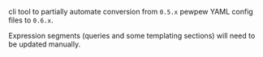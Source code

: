 cli tool to partially automate conversion from `0.5.x` pewpew YAML config files to `0.6.x`.

Expression segments (queries and some templating sections) will need to be updated manually.
